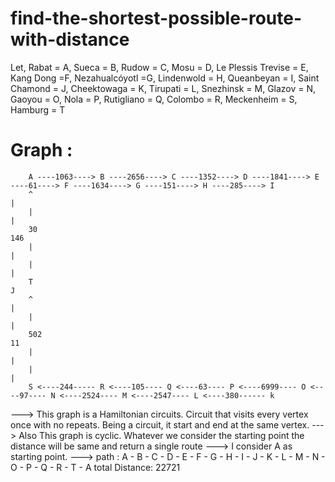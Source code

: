 # find-the-shortest-possible-route-with-distance
Let, Rabat = A, Sueca = B, Rudow = C, Mosu = D, Le Plessis Trevise = E, Kang Dong =F, Nezahualcóyotl =G, Lindenwold = H, Queanbeyan = I, Saint Chamond = J, Cheektowaga = K, Tirupati = L, Snezhinsk = M, Glazov = N, Gaoyou = O, Nola = P, Rutigliano = Q, Colombo = R, Meckenheim = S, Hamburg = T

# Graph : 

        A ----1063----> B ----2656----> C ----1352----> D ----1841----> E ----61----> F ----1634----> G ----151----> H ----285----> I  
        ^                                                                                                                           |             
        |                                                                                                                           |              
        30                                                                                                                          146            
        |                                                                                                                           |             
        |                                                                                                                           |          
        T                                                                                                                           J
        ^                                                                                                                           | 
        |                                                                                                                           |
        502                                                                                                                         11
        |                                                                                                                           | 
        |                                                                                                                           |   
        S <----244----- R <----105---- Q <----63---- P <----6999---- O <----97---- N <----2524---- M <----2547---- L <----380------ k
                    
                                                                                                                                                                                                                                                                                                                                             
                                                                                                                                        
 ---> This graph is a  Hamiltonian circuits. Circuit that visits every vertex once with no repeats. Being a circuit, it start and end at the same vertex.
                                                                                                                                                                                    ---> Also This graph is cyclic. Whatever we consider the starting point the distance will be same and return a single route
                                                                                                                                                                                    ---> I consider A as starting point. 
        ---> path : A - B - C - D - E - F - G - H - I - J - K - L - M - N - O - P - Q - R - T - A 
             total Distance: 22721
                                  
